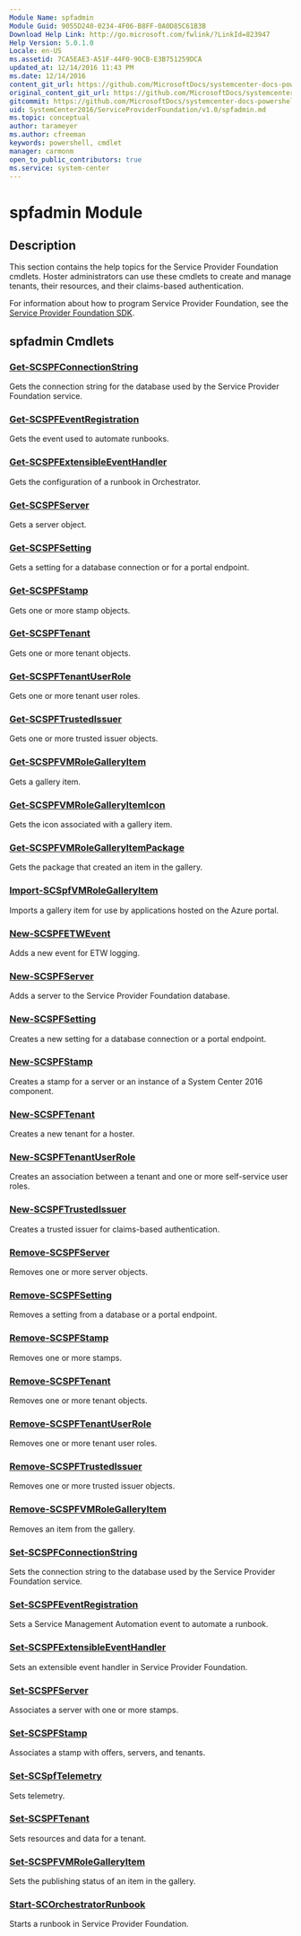 ```yaml
---
Module Name: spfadmin
Module Guid: 9055D240-0234-4F06-B8FF-0A0D85C61B3B
Download Help Link: http://go.microsoft.com/fwlink/?LinkId=823947
Help Version: 5.0.1.0
Locale: en-US
ms.assetid: 7CA5EAE3-A51F-44F0-90CB-E3B751259DCA
updated_at: 12/14/2016 11:43 PM
ms.date: 12/14/2016
content_git_url: https://github.com/MicrosoftDocs/systemcenter-docs-powershell/blob/master/systemcenter-cmdlets/SystemCenter2016/ServiceProviderFoundation/v1.0/spfadmin.md
original_content_git_url: https://github.com/MicrosoftDocs/systemcenter-docs-powershell/blob/master/systemcenter-cmdlets/SystemCenter2016/ServiceProviderFoundation/v1.0/spfadmin.md
gitcommit: https://github.com/MicrosoftDocs/systemcenter-docs-powershell/blob/96cd9bd2780eb6b78c540fa00d3b8a4313e3ed40/systemcenter-cmdlets/SystemCenter2016/ServiceProviderFoundation/v1.0/spfadmin.md
uid: SystemCenter2016/ServiceProviderFoundation/v1.0/spfadmin.md
ms.topic: conceptual
author: tarameyer
ms.author: cfreeman
keywords: powershell, cmdlet
manager: carmonm
open_to_public_contributors: true
ms.service: system-center
---
```


# spfadmin Module
## Description
This section contains the help topics for the Service Provider Foundation cmdlets. Hoster administrators can use these cmdlets to create and manage tenants, their resources, and their claims-based authentication. 

For information about how to program Service Provider Foundation, see the [Service Provider Foundation SDK](http://go.microsoft.com/fwlink/p/?LinkID=263700).

## spfadmin Cmdlets
### [Get-SCSPFConnectionString](./Get-SCSPFConnectionString.md)
Gets the connection string for the database used by the Service Provider Foundation service.

### [Get-SCSPFEventRegistration](./Get-SCSPFEventRegistration.md)
Gets the event used to automate runbooks.

### [Get-SCSPFExtensibleEventHandler](./Get-SCSPFExtensibleEventHandler.md)
Gets the configuration of a runbook in Orchestrator.

### [Get-SCSPFServer](./Get-SCSPFServer.md)
Gets a server object.

### [Get-SCSPFSetting](./Get-SCSPFSetting.md)
Gets a setting for a database connection or for a portal endpoint.

### [Get-SCSPFStamp](./Get-SCSPFStamp.md)
Gets one or more stamp objects.

### [Get-SCSPFTenant](./Get-SCSPFTenant.md)
Gets one or more tenant objects.

### [Get-SCSPFTenantUserRole](./Get-SCSPFTenantUserRole.md)
Gets one or more tenant user roles.

### [Get-SCSPFTrustedIssuer](./Get-SCSPFTrustedIssuer.md)
Gets one or more trusted issuer objects.

### [Get-SCSPFVMRoleGalleryItem](./Get-SCSPFVMRoleGalleryItem.md)
Gets a gallery item.

### [Get-SCSPFVMRoleGalleryItemIcon](./Get-SCSPFVMRoleGalleryItemIcon.md)
Gets the icon associated with a gallery item.

### [Get-SCSPFVMRoleGalleryItemPackage](./Get-SCSPFVMRoleGalleryItemPackage.md)
Gets the package that created an item in the gallery.

### [Import-SCSpfVMRoleGalleryItem](./Import-SCSpfVMRoleGalleryItem.md)
Imports a gallery item for use by applications hosted on the Azure portal.

### [New-SCSPFETWEvent](./New-SCSPFETWEvent.md)
Adds a new event for ETW logging.

### [New-SCSPFServer](./New-SCSPFServer.md)
Adds a server to the Service Provider Foundation database.

### [New-SCSPFSetting](./New-SCSPFSetting.md)
Creates a new setting for a database connection or a portal endpoint.

### [New-SCSPFStamp](./New-SCSPFStamp.md)
Creates a stamp for a server or an instance of a System Center 2016 component.

### [New-SCSPFTenant](./New-SCSPFTenant.md)
Creates a new tenant for a hoster.

### [New-SCSPFTenantUserRole](./New-SCSPFTenantUserRole.md)
Creates an association between a tenant and one or more self-service user roles.

### [New-SCSPFTrustedIssuer](./New-SCSPFTrustedIssuer.md)
Creates a trusted issuer for claims-based authentication.

### [Remove-SCSPFServer](./Remove-SCSPFServer.md)
Removes one or more server objects.

### [Remove-SCSPFSetting](./Remove-SCSPFSetting.md)
Removes a setting from a database or a portal endpoint.

### [Remove-SCSPFStamp](./Remove-SCSPFStamp.md)
Removes one or more stamps.

### [Remove-SCSPFTenant](./Remove-SCSPFTenant.md)
Removes one or more tenant objects.

### [Remove-SCSPFTenantUserRole](./Remove-SCSPFTenantUserRole.md)
Removes one or more tenant user roles.

### [Remove-SCSPFTrustedIssuer](./Remove-SCSPFTrustedIssuer.md)
Removes one or more trusted issuer objects.

### [Remove-SCSPFVMRoleGalleryItem](./Remove-SCSPFVMRoleGalleryItem.md)
Removes an item from the gallery.

### [Set-SCSPFConnectionString](./Set-SCSPFConnectionString.md)
Sets the connection string to the database used by the Service Provider Foundation service.

### [Set-SCSPFEventRegistration](./Set-SCSPFEventRegistration.md)
Sets a Service Management Automation event to automate a runbook.

### [Set-SCSPFExtensibleEventHandler](./Set-SCSPFExtensibleEventHandler.md)
Sets an extensible event handler in Service Provider Foundation.

### [Set-SCSPFServer](./Set-SCSPFServer.md)
Associates a server with one or more stamps.

### [Set-SCSPFStamp](./Set-SCSPFStamp.md)
Associates a stamp with offers, servers, and tenants.

### [Set-SCSpfTelemetry](./Set-SCSpfTelemetry.md)
Sets telemetry.

### [Set-SCSPFTenant](./Set-SCSPFTenant.md)
Sets resources and data for a tenant.

### [Set-SCSPFVMRoleGalleryItem](./Set-SCSPFVMRoleGalleryItem.md)
Sets the publishing status of an item in the gallery.

### [Start-SCOrchestratorRunbook](./Start-SCOrchestratorRunbook.md)
Starts a runbook in Service Provider Foundation.

